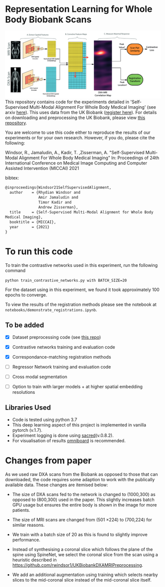 # Representation Learning for Whole Body Biobank Scans

![](contrastive_scan_correlator.png)
This repository contains code for the experiments detailed in 'Self-Supervised Multi-Modal Alignment For Whole Body Medical Imaging' (see arxiv [here](https://arxiv.org/abs/2107.06652)). 
This uses data from the UK Biobank ([register here](https://www.ukbiobank.ac.uk/enable-your-research/register)). For details on downloading and preprocessing the UK Biobank, please view [this repository](https://github.com/rwindsor1/UKBiobankDXAMRIPreprocessing).

You are welcome to use this code either to reproduce the results of our experiments or for your own research. 
However, if you do, please cite the following:

Windsor, R., Jamaludin, A., Kadir, T. ,Zisserman, A. "Self-Supervised Multi-Modal Alignment For Whole Body Medical Imaging" 
In: Proceedings of 24th International Conference on Medical Image Computing and Computer Assisted Intervention (MICCAI) 2021

bibtex:
```
@inproceedings{Windsor21SelfSupervisedAlignment,
  author    = {Rhydian Windsor and
               Amir Jamaludin and
               Timor Kadir and
               Andrew Zisserman},
  title     = {Self-Supervised Multi-Modal Alignment for Whole Body Medical Imaging},
  booktitle = {MICCAI},
  year      = {2021}
}
```

# To run this code

To train the contrastive networks used in this experiment, run the following command

`python train_contrastive_networks.py with BATCH_SIZE=20`

For the dataset using in this experiment, we found it took approximately 100 epochs to converge.

To view the results of the registration methods please see the notebook at `notebooks/demonstrate_registrations.ipynb`.


## To be added

- [x] Dataset preprocessing code (see [this repo](https://github.com/rwindsor1/UKBiobankDXAMRIPreprocessing))
- [x] Contrastive networks training and evaluation code
- [x] Correspondance-matching registration methods
- [ ] Regressor Network training and evaluation code
- [ ] Cross modal segmentation
- [ ] Option to train with larger models + at higher spatial embedding resolutions



## Libraries Used
- Code is tested using python 3.7
- This deep learning aspect of this project is implemented in vanilla pytorch (v.1.7). 
- Experiment logging is done using [sacred](https://sacred.readthedocs.io/en/stable/quickstart.html)(v.0.8.2). 
- For visualisation of results [omniboard](https://github.com/vivekratnavel/omniboard) is recommended.
# Changes from paper

As we used raw DXA scans from the Biobank as opposed to those that can downloaded, the code requires some
adaption to work with the publically available data. These changes are itemised below:

- The size of DXA scans fed to the network is changed to (1000,300) as opposed to (800,300) used in the paper. This slightly increases batch GPU usage but ensures the entire body is shown in the image for more patients. 

- The size of MRI scans are changed from  (501 ×224) to (700,224) for similar reasons.

- We train with a batch size of 20 as this is found to slightly improve performance.

- Instead of synthesising a coronal slice which follows the plane of the spine using SpineNet, we select the coronal
  slice from the scan using a heuristic described in https://github.com/rwindsor1/UKBiobankDXAMRIPreprocessing.
  
- We add an additional augmentation using training which selects nearby slices to the mid-coronal slice instead of
  the mid-coronal slice itself.


